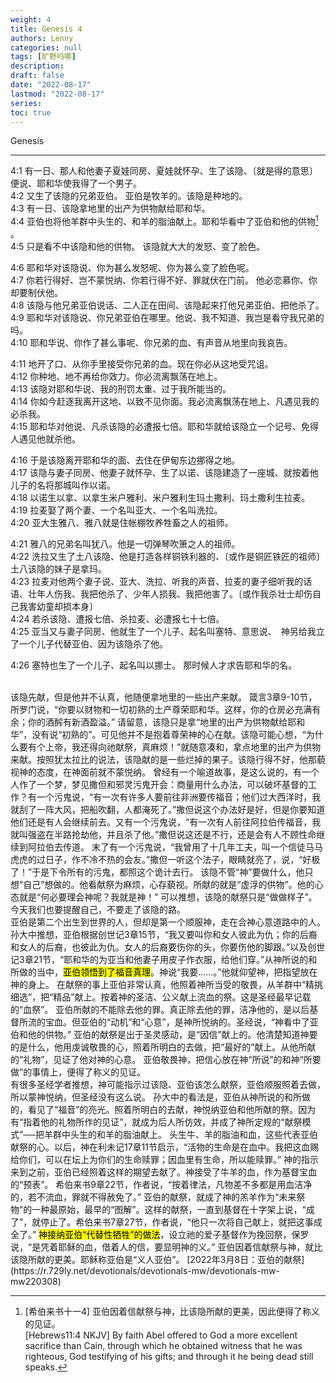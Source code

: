 ```yaml
---
weight: 4
title: Genesis 4
authors: Lenny
categories: null
tags: [旷野吗哪]
description: 
draft: false
date: "2022-08-17"
lastmod: "2022-08-17"
series:
toc: true
---
```


Genesis
<!--more-->
---

4:1 有一日、那人和他妻子夏娃同房、夏娃就怀孕、生了该隐、〔就是得的意思〕便说、耶和华使我得了一个男子。  
4:2 又生了该隐的兄弟亚伯。  亚伯是牧羊的。该隐是种地的。  
4:3 有一日、该隐拿地里的出产为供物献给耶和华。  
4:4 亚伯也将他羊群中头生的、和羊的脂油献上。耶和华看中了亚伯和他的供物[^1] 。  
4:5 只是看不中该隐和他的供物。  该隐就大大的发怒、变了脸色。  

4:6 耶和华对该隐说、你为甚么发怒呢、你为甚么变了脸色呢。  
4:7 你若行得好、岂不蒙悦纳、你若行得不好、罪就伏在门前。  他必恋慕你、你却要制伏他。  
4:8 该隐与他兄弟亚伯说话、二人正在田间、该隐起来打他兄弟亚伯、把他杀了。  
4:9 耶和华对该隐说、你兄弟亚伯在哪里。他说、我不知道、我岂是看守我兄弟的吗。  
4:10 耶和华说、你作了甚么事呢、你兄弟的血、有声音从地里向我哀告。  

4:11 地开了口、从你手里接受你兄弟的血。现在你必从这地受咒诅。  
4:12 你种地、地不再给你效力。你必流离飘荡在地上。  
4:13 该隐对耶和华说、我的刑罚太重、过于我所能当的。  
4:14 你如今赶逐我离开这地、以致不见你面。我必流离飘荡在地上、凡遇见我的必杀我。  
4:15 耶和华对他说、凡杀该隐的必遭报七倍。耶和华就给该隐立一个记号、免得人遇见他就杀他。  

4:16 于是该隐离开耶和华的面、去住在伊甸东边挪得之地。  
4:17 该隐与妻子同房、他妻子就怀孕、生了以诺、该隐建造了一座城、就按着他儿子的名将那城叫作以诺。  
4:18 以诺生以拿、以拿生米户雅利、米户雅利生玛土撒利、玛土撒利生拉麦。  
4:19 拉麦娶了两个妻、一个名叫亚大、一个名叫洗拉。  
4:20 亚大生雅八、雅八就是住帐棚牧养牲畜之人的祖师。  

4:21 雅八的兄弟名叫犹八。他是一切弹琴吹箫之人的祖师。  
4:22 洗拉又生了土八该隐、他是打造各样铜铁利器的、〔或作是铜匠铁匠的祖师〕土八该隐的妹子是拿玛。  
4:23 拉麦对他两个妻子说、亚大、洗拉、听我的声音、拉麦的妻子细听我的话语、壮年人伤我、我把他杀了、少年人损我、我把他害了。〔或作我杀壮士却伤自己我害幼童却损本身〕  
4:24 若杀该隐、遭报七倍、杀拉麦、必遭报七十七倍。  
4:25 亚当又与妻子同房、他就生了一个儿子、起名叫塞特、意思说、　神另给我立了一个儿子代替亚伯、因为该隐杀了他。  

4:26 塞特也生了一个儿子、起名叫以挪士。  那时候人才求告耶和华的名。  

[^1]:  [希伯来书十一4] 亚伯因着信献祭与神，比该隐所献的更美，因此便得了称义的见证。  
[‪Hebrews‬11:4 NKJV]  By faith Abel offered to God a more excellent sacrifice than Cain, through which he obtained witness that he was righteous, God testifying of his gifts; and through it he being dead still speaks.
<br />  
该隐先献，但是他并不认真，他随便拿地里的一些出产来献。  
箴言3章9-10节，所罗门说，“你要以财物和一切初熟的土产尊荣耶和华。这样，你的仓房必充满有余；你的酒醡有新酒盈溢。”  
请留意，该隐只是拿“地里的出产为供物献给耶和华”，没有说“初熟的”。可见他并不是抱着尊荣神的心在献。该隐可能心想，“为什么要有个上帝，我还得向祂献祭，真麻烦！”就随意凑和，拿点地里的出产为供物来献。按照犹太拉比的说法，该隐献的是一些烂掉的果子。该隐行得不好，他那藐视神的态度，在神面前就不蒙悦纳。  
曾经有一个喻道故事，是这么说的，有一个人作了一个梦，梦见撒但和邪灵污鬼开会：商量用什么办法，可以破坏基督的工作？有一个污鬼说，“有一次有许多人要前往非洲要传福音；他们过大西洋时，我就刮了一阵大风，把船吹翻，人都淹死了。”撒但说这个办法好是好，但是你要知道他们还是有人会继续前去。又有一个污鬼说，“有一次有人前往阿拉伯传福音，我就叫强盗在半路抢劫他，并且杀了他。”撒但说这还是不行，还是会有人不顾性命继续到阿拉伯去传道。  
末了有一个污鬼说，“我曾用了十几年工夫，叫一个信徒马马虎虎的过日子，作不冷不热的会友。”撒但一听这个法子，眼睛就亮了，说，“好极了！”于是下令所有的污鬼，都照这个诡计去行。  
该隐不管“神”要做什么，他只想“自己”想做的。他看献祭为麻烦，心存藐视。所献的就是“虚浮的供物”。他的心态就是“何必要理会神呢？我就是神！”  
可以推想，该隐的献祭只是“做做样子”。今天我们也要提醒自己，不要走了该隐的路。  
<br />    
亚伯是第二个出生到世界的人，但却是第一个顺服神，走在合神心意道路中的人。  
孙大中推想，亚伯根据创世记3章15节，“我又要叫你和女人彼此为仇；你的后裔和女人的后裔，也彼此为仇。女人的后裔要伤你的头，你要伤他的脚跟。”以及创世记3章21节，“耶和华的为亚当和他妻子用皮子作衣服，给他们穿。”从神所说的和所做的当中，<mark>亚伯领悟到了福音真理</mark>。神说“我要……。”他就仰望神，把指望放在神的身上。  
在献祭的事上亚伯非常认真，他照着神所当受的敬畏，从羊群中“精挑细选”，把“精品”献上。按着神的圣洁、公义献上流血的祭。这是圣经最早记载的“血祭”。  
亚伯所献的不能除去他的罪。真正除去他的罪，洁净他的，是以后基督所流的宝血。但亚伯的“动机”和“心意”，是神所悦纳的。圣经说，“神看中了亚伯和他的供物。”  
亚伯的献祭是出于圣灵感动，是“因信”献上的。他清楚知道神要的是什么，他用虔诚敬畏的心，照着所明白的去做，把“最好的”献上。从他所献的“礼物”，见证了他对神的心意。  
亚伯敬畏神，把信心放在神“所说”的和神“所要做”的事情上，便得了称义的见证。  
<br />    
有很多圣经学者推想，神可能指示过该隐、亚伯该怎么献祭，亚伯顺服照着去做，所以蒙神悦纳，但圣经没有这么说。  
孙大中的看法是，亚伯从神所说的和所做的，看见了“福音”的亮光。照着所明白的去献，神悦纳亚伯和他所献的祭。因为有“指着他的礼物所作的见证”，就成为后人所仿效，并成了神所定规的“献祭模式”──把羊群中头生的和羊的脂油献上。  
头生牛、羊的脂油和血，这些代表亚伯献祭的心。以后，神在利未记17章11节启示，“活物的生命是在血中。我把这血赐给你们，可以在坛上为你们的生命赎罪；因血里有生命，所以能赎罪。”
神的指示来到之前，亚伯已经照着这样的期望去献了。神接受了牛羊的血，作为基督宝血的“预表”。  
希伯来书9章22节，作者说，“按着律法，凡物差不多都是用血洁净的，若不流血，罪就不得赦免了。”  
亚伯的献祭，就成了神的羔羊作为“未来祭物”的一种最原始，最早的“图解”。这样的献祭，一直到基督在十字架上说，“成了”，就停止了。希伯来书7章27节，作者说，“他只一次将自己献上，就把这事成全了。”   
<mark>神接纳亚伯“代替性牺牲”的做法</mark>，设立祂的爱子基督作为挽回祭，保罗说，“是凭着耶稣的血，借着人的信，要显明神的义。”  
亚伯因着信献祭与神，就比该隐所献的更美。耶稣称亚伯是“义人亚伯”。  
[2022年3月8日：亚伯的献祭](https://r.729ly.net/devotionals/devotionals-mw/devotionals-mw-mw220308)
